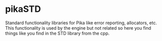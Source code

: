 # pikaSTD

Standard functionality libraries for Pika like error reporting, allocators, etc.
This functionality is used by the engine but not related so here you find things like you find in the STD library from the cpp.
